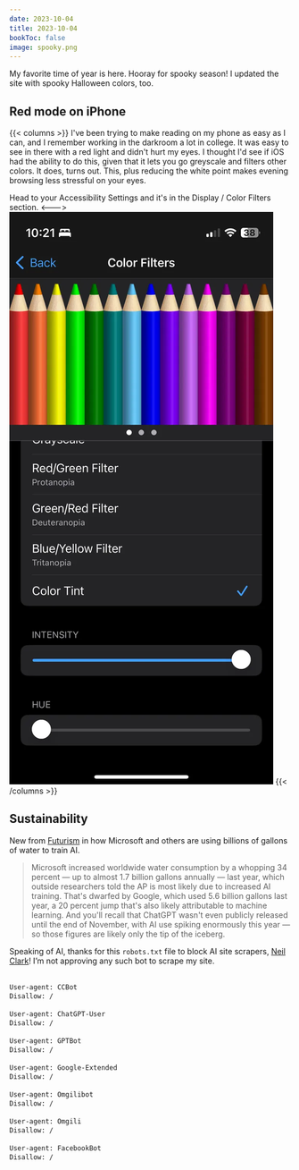```yaml
---
date: 2023-10-04
title: 2023-10-04
bookToc: false
image: spooky.png
---
```


My favorite time of year is here. Hooray for spooky season! I updated the site with spooky Halloween colors, too.

## Red mode on iPhone
{{< columns >}}
I've been trying to make reading on my phone as easy as I can, and I remember working in the darkroom a lot in college. It was easy to see in there with a red light and didn't hurt my eyes. I thought I'd see if iOS had the ability to do this, given that it lets you go greyscale and filters other colors. It does, turns out. This, plus reducing the white point makes evening browsing less stressful on your eyes.

Head to your Accessibility Settings and it's in the Display / Color Filters section.
<--->
![Red mode on iPhone](./redmode.webp)
{{< /columns >}}
## Sustainability
New from [Futurism](https://futurism.com/critics-microsoft-water-train-ai-drought) in how Microsoft and others are using billions of gallons of water to train AI. 
> Microsoft increased worldwide water consumption by a whopping 34 percent — up to almost 1.7 billion gallons annually — last year, which outside researchers told the AP is most likely due to increased AI training. That's dwarfed by Google, which used 5.6 billion gallons last year, a 20 percent jump that's also likely attributable to machine learning. And you'll recall that ChatGPT wasn't even publicly released until the end of November, with AI use spiking enormously this year — so those figures are likely only the tip of the iceberg.

Speaking of AI, thanks for this `robots.txt` file to block AI site scrapers, [Neil Clark](https://neil-clarke.com/block-the-bots-that-feed-ai-models-by-scraping-your-website/)! I’m not approving any such bot to scrape my site. 

```

User-agent: CCBot
Disallow: /

User-agent: ChatGPT-User
Disallow: /

User-agent: GPTBot
Disallow: /

User-agent: Google-Extended
Disallow: /

User-agent: Omgilibot
Disallow: /

User-agent: Omgili
Disallow: /

User-agent: FacebookBot
Disallow: /

```